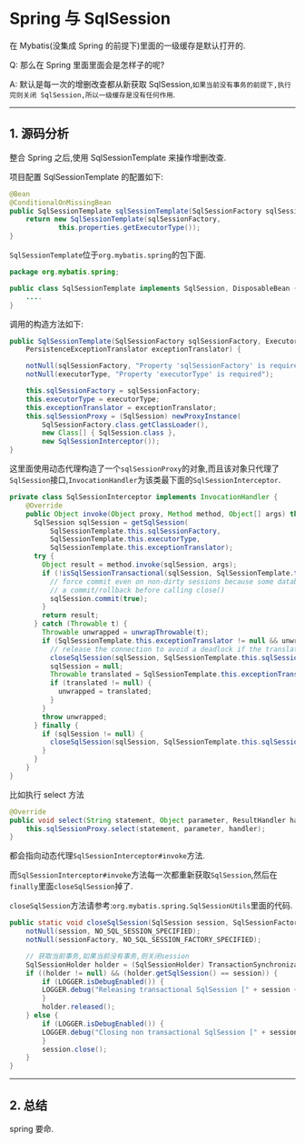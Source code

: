 # Spring 与 SqlSession

在 Mybatis(没集成 Spring 的前提下)里面的一级缓存是默认打开的.

Q: 那么在 Spring 里面里面会是怎样子的呢?

A: 默认是每一次的增删改查都从新获取 SqlSession,`如果当前没有事务的前提下,执行完则关闭 SqlSession,所以一级缓存是没有任何作用`.

---

## 1. 源码分析

整合 Spring 之后,使用 SqlSessionTemplate 来操作增删改查.

项目配置 SqlSessionTemplate 的配置如下:

```java
@Bean
@ConditionalOnMissingBean
public SqlSessionTemplate sqlSessionTemplate(SqlSessionFactory sqlSessionFactory) {
    return new SqlSessionTemplate(sqlSessionFactory,
            this.properties.getExecutorType());
}
```

`SqlSessionTemplate`位于`org.mybatis.spring`的包下面.

```java
package org.mybatis.spring;

public class SqlSessionTemplate implements SqlSession, DisposableBean {
    ....
}
```

调用的构造方法如下:

```java
public SqlSessionTemplate(SqlSessionFactory sqlSessionFactory, ExecutorType executorType,
    PersistenceExceptionTranslator exceptionTranslator) {

    notNull(sqlSessionFactory, "Property 'sqlSessionFactory' is required");
    notNull(executorType, "Property 'executorType' is required");

    this.sqlSessionFactory = sqlSessionFactory;
    this.executorType = executorType;
    this.exceptionTranslator = exceptionTranslator;
    this.sqlSessionProxy = (SqlSession) newProxyInstance(
        SqlSessionFactory.class.getClassLoader(),
        new Class[] { SqlSession.class },
        new SqlSessionInterceptor());
}
```

这里面使用动态代理构造了一个`sqlSessionProxy`的对象,而且该对象只代理了`SqlSession`接口,`InvocationHandler`为该类最下面的`SqlSessionInterceptor`.

```java
private class SqlSessionInterceptor implements InvocationHandler {
    @Override
    public Object invoke(Object proxy, Method method, Object[] args) throws Throwable {
      SqlSession sqlSession = getSqlSession(
          SqlSessionTemplate.this.sqlSessionFactory,
          SqlSessionTemplate.this.executorType,
          SqlSessionTemplate.this.exceptionTranslator);
      try {
        Object result = method.invoke(sqlSession, args);
        if (!isSqlSessionTransactional(sqlSession, SqlSessionTemplate.this.sqlSessionFactory)) {
          // force commit even on non-dirty sessions because some databases require
          // a commit/rollback before calling close()
          sqlSession.commit(true);
        }
        return result;
      } catch (Throwable t) {
        Throwable unwrapped = unwrapThrowable(t);
        if (SqlSessionTemplate.this.exceptionTranslator != null && unwrapped instanceof PersistenceException) {
          // release the connection to avoid a deadlock if the translator is no loaded. See issue #22
          closeSqlSession(sqlSession, SqlSessionTemplate.this.sqlSessionFactory);
          sqlSession = null;
          Throwable translated = SqlSessionTemplate.this.exceptionTranslator.translateExceptionIfPossible((PersistenceException) unwrapped);
          if (translated != null) {
            unwrapped = translated;
          }
        }
        throw unwrapped;
      } finally {
        if (sqlSession != null) {
          closeSqlSession(sqlSession, SqlSessionTemplate.this.sqlSessionFactory);
        }
      }
    }
}
```

比如执行 select 方法

```java
@Override
public void select(String statement, Object parameter, ResultHandler handler) {
    this.sqlSessionProxy.select(statement, parameter, handler);
}
```

都会指向动态代理`SqlSessionInterceptor#invoke`方法.

而`SqlSessionInterceptor#invoke`方法每一次都重新获取`SqlSession`,然后在`finally`里面`closeSqlSession`掉了.

`closeSqlSession`方法请参考:`org.mybatis.spring.SqlSessionUtils`里面的代码.

```java
public static void closeSqlSession(SqlSession session, SqlSessionFactory sessionFactory) {
    notNull(session, NO_SQL_SESSION_SPECIFIED);
    notNull(sessionFactory, NO_SQL_SESSION_FACTORY_SPECIFIED);

    // 获取当前事务,如果当前没有事务,则关闭session
    SqlSessionHolder holder = (SqlSessionHolder) TransactionSynchronizationManager.getResource(sessionFactory);
    if ((holder != null) && (holder.getSqlSession() == session)) {
        if (LOGGER.isDebugEnabled()) {
        LOGGER.debug("Releasing transactional SqlSession [" + session + "]");
        }
        holder.released();
    } else {
        if (LOGGER.isDebugEnabled()) {
        LOGGER.debug("Closing non transactional SqlSession [" + session + "]");
        }
        session.close();
    }
}
```

---

## 2. 总结

spring 要命.
